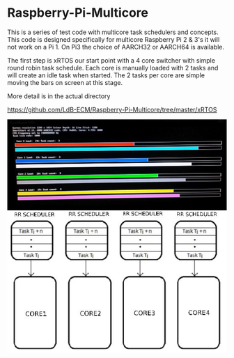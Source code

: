 # Raspberry-Pi-Multicore
This is a series of test code with multicore task schedulers and concepts. This code is designed specifically for multicore Raspberry Pi 2 & 3's it will not work on a Pi 1. On Pi3 the choice of AARCH32 or AARCH64 is available.

The first step is xRTOS our start point with a 4 core switcher with simple round robin task schedule. Each core is manually loaded with 2 tasks and will create an idle task when started. The 2 tasks per core are simple moving the bars on screen at this stage.
>
More detail is in the actual directory
>
https://github.com/LdB-ECM/Raspberry-Pi-Multicore/tree/master/xRTOS
>
![](https://github.com/LdB-ECM/Docs_and_Images/blob/master/Images/xRTOS.jpg?raw=true)
![](https://github.com/LdB-ECM/Docs_and_Images/blob/master/Images/xRTOS-Schedulers.jpg?raw=true)
